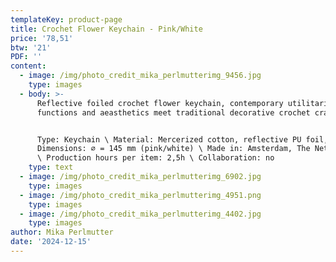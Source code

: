 ```yaml
---
templateKey: product-page
title: Crochet Flower Keychain - Pink/White
price: '78,51'
btw: '21'
PDF: ''
content:
  - image: /img/photo_credit_mika_perlmutterimg_9456.jpg
    type: images
  - body: >-
      Reflective foiled crochet flower keychain, contemporary utilitarian
      functions and aeasthetics meet traditional decorative crochet crafts. 


      Type: Keychain \ Material: Mercerized cotton, reflective PU foil, metal \
      Dimensions: ⌀ = 145 mm (pink/white) \ Made in: Amsterdam, The Netherlands
      \ Production hours per item: 2,5h \ Collaboration: no
    type: text
  - image: /img/photo_credit_mika_perlmutterimg_6902.jpg
    type: images
  - image: /img/photo_credit_mika_perlmutterimg_4951.png
    type: images
  - image: /img/photo_credit_mika_perlmutterimg_4402.jpg
    type: images
author: Mika Perlmutter
date: '2024-12-15'
---
```


